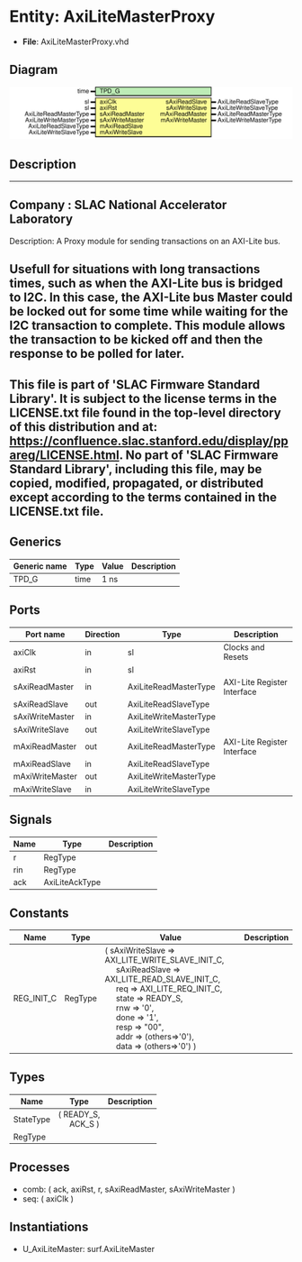 # Entity: AxiLiteMasterProxy

- **File**: AxiLiteMasterProxy.vhd
## Diagram

![Diagram](AxiLiteMasterProxy.svg "Diagram")
## Description

-----------------------------------------------------------------------------
 Company    : SLAC National Accelerator Laboratory
-----------------------------------------------------------------------------
 Description: A Proxy module for sending transactions on an AXI-Lite bus.

 Usefull for situations with long transactions times, such as when the
 AXI-Lite bus is bridged to I2C. In this case, the AXI-Lite bus Master
 could be locked out for some time while waiting for the I2C transaction to
 complete. This module allows the transaction to be kicked off and then the
 response to be polled for later.
-----------------------------------------------------------------------------
 This file is part of 'SLAC Firmware Standard Library'.
 It is subject to the license terms in the LICENSE.txt file found in the
 top-level directory of this distribution and at:
    https://confluence.slac.stanford.edu/display/ppareg/LICENSE.html.
 No part of 'SLAC Firmware Standard Library', including this file,
 may be copied, modified, propagated, or distributed except according to
 the terms contained in the LICENSE.txt file.
-----------------------------------------------------------------------------
## Generics

| Generic name | Type | Value | Description |
| ------------ | ---- | ----- | ----------- |
| TPD_G        | time | 1 ns  |             |
## Ports

| Port name       | Direction | Type                   | Description                 |
| --------------- | --------- | ---------------------- | --------------------------- |
| axiClk          | in        | sl                     | Clocks and Resets           |
| axiRst          | in        | sl                     |                             |
| sAxiReadMaster  | in        | AxiLiteReadMasterType  | AXI-Lite Register Interface |
| sAxiReadSlave   | out       | AxiLiteReadSlaveType   |                             |
| sAxiWriteMaster | in        | AxiLiteWriteMasterType |                             |
| sAxiWriteSlave  | out       | AxiLiteWriteSlaveType  |                             |
| mAxiReadMaster  | out       | AxiLiteReadMasterType  | AXI-Lite Register Interface |
| mAxiReadSlave   | in        | AxiLiteReadSlaveType   |                             |
| mAxiWriteMaster | out       | AxiLiteWriteMasterType |                             |
| mAxiWriteSlave  | in        | AxiLiteWriteSlaveType  |                             |
## Signals

| Name | Type           | Description |
| ---- | -------------- | ----------- |
| r    | RegType        |             |
| rin  | RegType        |             |
| ack  | AxiLiteAckType |             |
## Constants

| Name       | Type    | Value                                                                                                                                                                                                                                                                                                                                                                                                                                                                                                                                                                                                                                                                     | Description |
| ---------- | ------- | ------------------------------------------------------------------------------------------------------------------------------------------------------------------------------------------------------------------------------------------------------------------------------------------------------------------------------------------------------------------------------------------------------------------------------------------------------------------------------------------------------------------------------------------------------------------------------------------------------------------------------------------------------------------------- | ----------- |
| REG_INIT_C | RegType |  (       sAxiWriteSlave  => AXI_LITE_WRITE_SLAVE_INIT_C,<br><span style="padding-left:20px">       sAxiReadSlave   => AXI_LITE_READ_SLAVE_INIT_C,<br><span style="padding-left:20px">       req             => AXI_LITE_REQ_INIT_C,<br><span style="padding-left:20px">       state           => READY_S,<br><span style="padding-left:20px">       rnw             => '0',<br><span style="padding-left:20px">       done            => '1',<br><span style="padding-left:20px">       resp            => "00",<br><span style="padding-left:20px">       addr            => (others=>'0'),<br><span style="padding-left:20px">       data            => (others=>'0') ) |             |
## Types

| Name      | Type                                                    | Description |
| --------- | ------------------------------------------------------- | ----------- |
| StateType | ( READY_S,<br><span style="padding-left:20px"> ACK_S )  |             |
| RegType   |                                                         |             |
## Processes
- comb: ( ack, axiRst, r, sAxiReadMaster, sAxiWriteMaster )
- seq: ( axiClk )
## Instantiations

- U_AxiLiteMaster: surf.AxiLiteMaster
